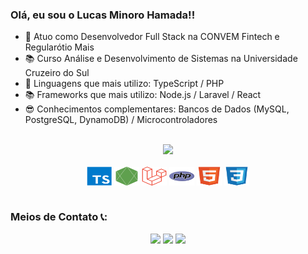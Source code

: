 ### Olá, eu sou o Lucas Minoro Hamada!! 

- 🛒 Atuo como Desenvolvedor Full Stack na CONVEM Fintech e Regularótio Mais  
- 📚 Curso Análise e Desenvolvimento de Sistemas na Universidade Cruzeiro do Sul  
- 📌 Linguagens que mais utilizo: TypeScript / PHP  
- 📚 Frameworks que mais utilizo: Node.js / Laravel / React  
- 😎 Conhecimentos complementares: Bancos de Dados (MySQL, PostgreSQL, DynamoDB) / Microcontroladores  

<br>

<div align="center">
  <img height="160em" src="https://github-readme-stats.vercel.app/api/top-langs/?username=hamada-minoro&layout=compact&langs_count=7&theme=dracula"/>
</div>

<br>

<div align="center">
  <img align="center" alt="TypeScript" height="30" width="40" src="https://raw.githubusercontent.com/devicons/devicon/master/icons/typescript/typescript-plain.svg">
  <img align="center" alt="Node.js" height="30" width="40" src="https://raw.githubusercontent.com/devicons/devicon/master/icons/nodejs/nodejs-plain.svg">
  <img align="center" alt="Laravel" height="30" width="40" src="https://raw.githubusercontent.com/devicons/devicon/master/icons/laravel/laravel-original.svg">
  <img align="center" alt="PHP" height="30" width="40" src="https://raw.githubusercontent.com/devicons/devicon/master/icons/php/php-original.svg">
  <img align="center" alt="HTML5" height="30" width="40" src="https://raw.githubusercontent.com/devicons/devicon/master/icons/html5/html5-original.svg">
  <img align="center" alt="CSS3" height="30" width="40" src="https://raw.githubusercontent.com/devicons/devicon/master/icons/css3/css3-original.svg">
</div>

<br>

### Meios de Contato 📞:

<div align="center">
  <a href="https://www.linkedin.com/in/minoro-hamada" target="_blank"><img src="https://img.shields.io/badge/-LinkedIn-%230077B5?style=for-the-badge&logo=linkedin&logoColor=white"></a> 
  <a href="mailto:hamada.minoro.08@gmail.com"><img src="https://img.shields.io/badge/-Gmail-%23333?style=for-the-badge&logo=gmail&logoColor=white" target="_blank"></a>
  <a href="https://instagram.com/hminoro/" target="_blank"><img src="https://img.shields.io/badge/-Instagram-%23E4405F?style=for-the-badge&logo=instagram&logoColor=white" target="_blank"></a> 
</div>
